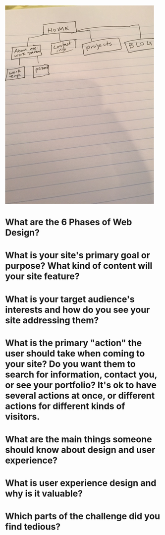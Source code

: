 ![Site Map](imgs/site-map.jpg)

# What are the 6 Phases of Web Design?
# What is your site's primary goal or purpose? What kind of content will your site feature?
# What is your target audience's interests and how do you see your site addressing them?
# What is the primary "action" the user should take when coming to your site? Do you want them to search for information, contact you, or see your portfolio? It's ok to have several actions at once, or different actions for different kinds of visitors.
# What are the main things someone should know about design and user experience?
# What is user experience design and why is it valuable?
# Which parts of the challenge did you find tedious?
